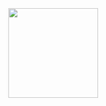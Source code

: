 
<div>
<img height="180em" src="https://github-readme-stats.vercel.app/api?username=Marcelo-Gabriel&show_icons=true&theme=radical">
</div>


